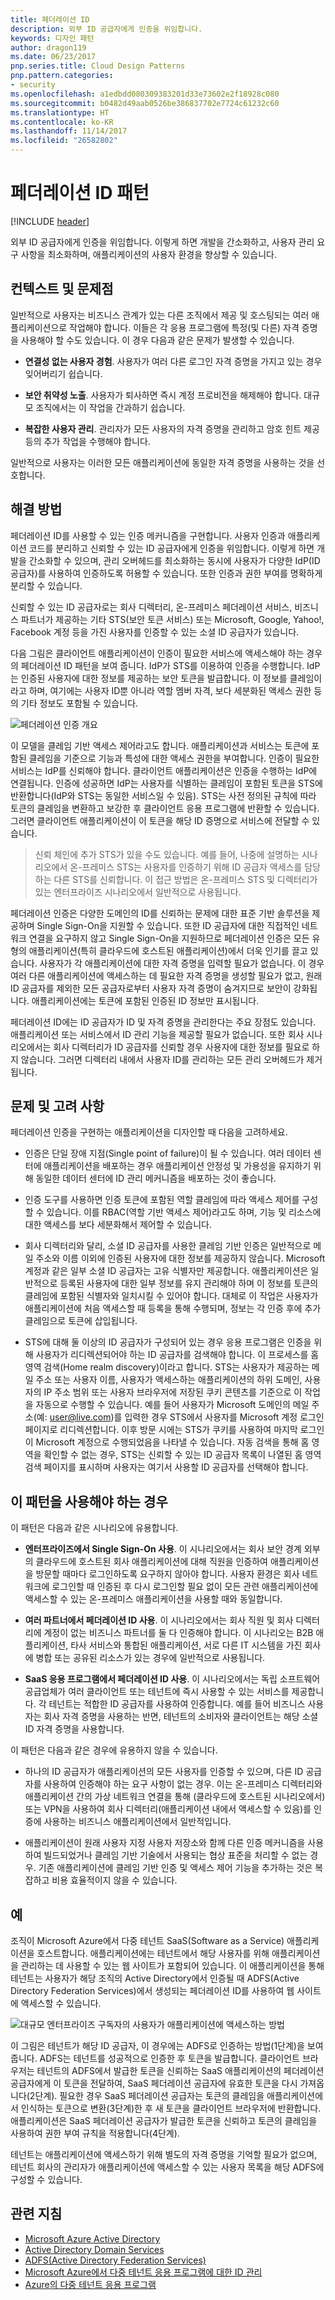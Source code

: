 ```yaml
---
title: 페더레이션 ID
description: 외부 ID 공급자에게 인증을 위임합니다.
keywords: 디자인 패턴
author: dragon119
ms.date: 06/23/2017
pnp.series.title: Cloud Design Patterns
pnp.pattern.categories:
- security
ms.openlocfilehash: a1edbdd080309383201d33e73602e2f18928c080
ms.sourcegitcommit: b0482d49aab0526be386837702e7724c61232c60
ms.translationtype: HT
ms.contentlocale: ko-KR
ms.lasthandoff: 11/14/2017
ms.locfileid: "26582802"
---
```

# <a name="federated-identity-pattern"></a>페더레이션 ID 패턴

[!INCLUDE [header](../_includes/header.md)]

외부 ID 공급자에게 인증을 위임합니다. 이렇게 하면 개발을 간소화하고, 사용자 관리 요구 사항을 최소화하며, 애플리케이션의 사용자 환경을 향상할 수 있습니다.

## <a name="context-and-problem"></a>컨텍스트 및 문제점

일반적으로 사용자는 비즈니스 관계가 있는 다른 조직에서 제공 및 호스팅되는 여러 애플리케이션으로 작업해야 합니다. 이들은 각 응용 프로그램에 특정(및 다른) 자격 증명을 사용해야 할 수도 있습니다. 이 경우 다음과 같은 문제가 발생할 수 있습니다.

- **연결성 없는 사용자 경험**. 사용자가 여러 다른 로그인 자격 증명을 가지고 있는 경우 잊어버리기 쉽습니다.

- **보안 취약성 노출**. 사용자가 퇴사하면 즉시 계정 프로비전을 해제해야 합니다. 대규모 조직에서는 이 작업을 간과하기 쉽습니다.

- **복잡한 사용자 관리**. 관리자가 모든 사용자의 자격 증명을 관리하고 암호 힌트 제공 등의 추가 작업을 수행해야 합니다.

일반적으로 사용자는 이러한 모든 애플리케이션에 동일한 자격 증명을 사용하는 것을 선호합니다.

## <a name="solution"></a>해결 방법

페더레이션 ID를 사용할 수 있는 인증 메커니즘을 구현합니다. 사용자 인증과 애플리케이션 코드를 분리하고 신뢰할 수 있는 ID 공급자에게 인증을 위임합니다. 이렇게 하면 개발을 간소화할 수 있으며, 관리 오버헤드를 최소화하는 동시에 사용자가 다양한 IdP(ID 공급자)를 사용하여 인증하도록 허용할 수 있습니다. 또한 인증과 권한 부여를 명확하게 분리할 수 있습니다.

신뢰할 수 있는 ID 공급자로는 회사 디렉터리, 온-프레미스 페더레이션 서비스, 비즈니스 파트너가 제공하는 기타 STS(보안 토큰 서비스) 또는 Microsoft, Google, Yahoo!, Facebook 계정 등을 가진 사용자를 인증할 수 있는 소셜 ID 공급자가 있습니다.

다음 그림은 클라이언트 애플리케이션이 인증이 필요한 서비스에 액세스해야 하는 경우의 페더레이션 ID 패턴을 보여 줍니다. IdP가 STS를 이용하여 인증을 수행합니다. IdP는 인증된 사용자에 대한 정보를 제공하는 보안 토큰을 발급합니다. 이 정보를 클레임이라고 하며, 여기에는 사용자 ID뿐 아니라 역할 멤버 자격, 보다 세분화된 액세스 권한 등의 기타 정보도 포함될 수 있습니다.

![페더레이션 인증 개요](./_images/federated-identity-overview.png)


이 모델을 클레임 기반 액세스 제어라고도 합니다. 애플리케이션과 서비스는 토큰에 포함된 클레임을 기준으로 기능과 특성에 대한 액세스 권한을 부여합니다. 인증이 필요한 서비스는 IdP를 신뢰해야 합니다. 클라이언트 애플리케이션은 인증을 수행하는 IdP에 연결됩니다. 인증에 성공하면 IdP는 사용자를 식별하는 클레임이 포함된 토큰을 STS에 반환합니다(IdP와 STS는 동일한 서비스일 수 있음). STS는 사전 정의된 규칙에 따라 토큰의 클레임을 변환하고 보강한 후 클라이언트 응용 프로그램에 반환할 수 있습니다. 그러면 클라이언트 애플리케이션이 이 토큰을 해당 ID 증명으로 서비스에 전달할 수 있습니다.

> 신뢰 체인에 추가 STS가 있을 수도 있습니다. 예를 들어, 나중에 설명하는 시나리오에서 온-프레미스 STS는 사용자를 인증하기 위해 ID 공급자 액세스를 담당하는 다른 STS를 신뢰합니다. 이 접근 방법은 온-프레미스 STS 및 디렉터리가 있는 엔터프라이즈 시나리오에서 일반적으로 사용됩니다.

페더레이션 인증은 다양한 도메인의 ID를 신뢰하는 문제에 대한 표준 기반 솔루션을 제공하며 Single Sign-On을 지원할 수 있습니다. 또한 ID 공급자에 대한 직접적인 네트워크 연결을 요구하지 않고 Single Sign-On을 지원하므로 페더레이션 인증은 모든 유형의 애플리케이션(특히 클라우드에 호스트된 애플리케이션)에서 더욱 인기를 끌고 있습니다. 사용자가 각 애플리케이션에 대한 자격 증명을 입력할 필요가 없습니다. 이 경우 여러 다른 애플리케이션에 액세스하는 데 필요한 자격 증명을 생성할 필요가 없고, 원래 ID 공급자를 제외한 모든 공급자로부터 사용자 자격 증명이 숨겨지므로 보안이 강화됩니다. 애플리케이션에는 토큰에 포함된 인증된 ID 정보만 표시됩니다.

페더레이션 ID에는 ID 공급자가 ID 및 자격 증명을 관리한다는 주요 장점도 있습니다. 애플리케이션 또는 서비스에서 ID 관리 기능을 제공할 필요가 없습니다. 또한 회사 시나리오에서는 회사 디렉터리가 ID 공급자를 신뢰할 경우 사용자에 대한 정보를 필요로 하지 않습니다. 그러면 디렉터리 내에서 사용자 ID를 관리하는 모든 관리 오버헤드가 제거됩니다.

## <a name="issues-and-considerations"></a>문제 및 고려 사항

페더레이션 인증을 구현하는 애플리케이션을 디자인할 때 다음을 고려하세요.

- 인증은 단일 장애 지점(Single point of failure)이 될 수 있습니다. 여러 데이터 센터에 애플리케이션을 배포하는 경우 애플리케이션 안정성 및 가용성을 유지하기 위해 동일한 데이터 센터에 ID 관리 메커니즘을 배포하는 것이 좋습니다.

- 인증 도구를 사용하면 인증 토큰에 포함된 역할 클레임에 따라 액세스 제어를 구성할 수 있습니다. 이를 RBAC(역할 기반 액세스 제어)라고도 하며, 기능 및 리소스에 대한 액세스를 보다 세분화해서 제어할 수 있습니다.

- 회사 디렉터리와 달리, 소셜 ID 공급자를 사용한 클레임 기반 인증은 일반적으로 메일 주소와 이름 이외에 인증된 사용자에 대한 정보를 제공하지 않습니다. Microsoft 계정과 같은 일부 소셜 ID 공급자는 고유 식별자만 제공합니다. 애플리케이션은 일반적으로 등록된 사용자에 대한 일부 정보를 유지 관리해야 하며 이 정보를 토큰의 클레임에 포함된 식별자와 일치시킬 수 있어야 합니다. 대체로 이 작업은 사용자가 애플리케이션에 처음 액세스할 때 등록을 통해 수행되며, 정보는 각 인증 후에 추가 클레임으로 토큰에 삽입됩니다.

- STS에 대해 둘 이상의 ID 공급자가 구성되어 있는 경우 응용 프로그램은 인증을 위해 사용자가 리디렉션되어야 하는 ID 공급자를 검색해야 합니다. 이 프로세스를 홈 영역 검색(Home realm discovery)이라고 합니다. STS는 사용자가 제공하는 메일 주소 또는 사용자 이름, 사용자가 액세스하는 애플리케이션의 하위 도메인, 사용자의 IP 주소 범위 또는 사용자 브라우저에 저장된 쿠키 콘텐츠를 기준으로 이 작업을 자동으로 수행할 수 있습니다. 예를 들어 사용자가 Microsoft 도메인의 메일 주소(예: user@live.com)를 입력한 경우 STS에서 사용자를 Microsoft 계정 로그인 페이지로 리디렉션합니다. 이후 방문 시에는 STS가 쿠키를 사용하여 마지막 로그인이 Microsoft 계정으로 수행되었음을 나타낼 수 있습니다. 자동 검색을 통해 홈 영역을 확인할 수 없는 경우, STS는 신뢰할 수 있는 ID 공급자 목록이 나열된 홈 영역 검색 페이지를 표시하며 사용자는 여기서 사용할 ID 공급자를 선택해야 합니다.

## <a name="when-to-use-this-pattern"></a>이 패턴을 사용해야 하는 경우

이 패턴은 다음과 같은 시나리오에 유용합니다.

- **엔터프라이즈에서 Single Sign-On 사용**. 이 시나리오에서는 회사 보안 경계 외부의 클라우드에 호스트된 회사 애플리케이션에 대해 직원을 인증하여 애플리케이션을 방문할 때마다 로그인하도록 요구하지 않아야 합니다. 사용자 환경은 회사 네트워크에 로그인할 때 인증된 후 다시 로그인할 필요 없이 모든 관련 애플리케이션에 액세스할 수 있는 온-프레미스 애플리케이션을 사용할 때와 동일합니다.

- **여러 파트너에서 페더레이션 ID 사용**. 이 시나리오에서는 회사 직원 및 회사 디렉터리에 계정이 없는 비즈니스 파트너를 둘 다 인증해야 합니다. 이 시나리오는 B2B 애플리케이션, 타사 서비스와 통합된 애플리케이션, 서로 다른 IT 시스템을 가진 회사에 병합 또는 공유된 리소스가 있는 경우에 일반적으로 사용됩니다.

- **SaaS 응용 프로그램에서 페더레이션 ID 사용**. 이 시나리오에서는 독립 소프트웨어 공급업체가 여러 클라이언트 또는 테넌트에 즉시 사용할 수 있는 서비스를 제공합니다. 각 테넌트는 적합한 ID 공급자를 사용하여 인증합니다. 예를 들어 비즈니스 사용자는 회사 자격 증명을 사용하는 반면, 테넌트의 소비자와 클라이언트는 해당 소셜 ID 자격 증명을 사용합니다.

이 패턴은 다음과 같은 경우에 유용하지 않을 수 있습니다.

- 하나의 ID 공급자가 애플리케이션의 모든 사용자를 인증할 수 있으며, 다른 ID 공급자를 사용하여 인증해야 하는 요구 사항이 없는 경우. 이는 온-프레미스 디렉터리와 애플리케이션 간의 가상 네트워크 연결을 통해 (클라우드에 호스트된 시나리오에서) 또는 VPN을 사용하여 회사 디렉터리(애플리케이션 내에서 액세스할 수 있음)를 인증에 사용하는 비즈니스 애플리케이션에서 일반적입니다.

- 애플리케이션이 원래 사용자 지정 사용자 저장소와 함께 다른 인증 메커니즘을 사용하여 빌드되었거나 클레임 기반 기술에서 사용되는 협상 표준을 처리할 수 없는 경우. 기존 애플리케이션에 클레임 기반 인증 및 액세스 제어 기능을 추가하는 것은 복잡하고 비용 효율적이지 않을 수 있습니다.

## <a name="example"></a>예

조직이 Microsoft Azure에서 다중 테넌트 SaaS(Software as a Service) 애플리케이션을 호스트합니다. 애플리케이션에는 테넌트에서 해당 사용자를 위해 애플리케이션을 관리하는 데 사용할 수 있는 웹 사이트가 포함되어 있습니다. 이 애플리케이션을 통해 테넌트는 사용자가 해당 조직의 Active Directory에서 인증될 때 ADFS(Active Directory Federation Services)에서 생성되는 페더레이션 ID를 사용하여 웹 사이트에 액세스할 수 있습니다.

![대규모 엔터프라이즈 구독자의 사용자가 애플리케이션에 액세스하는 방법](./_images/federated-identity-multitenat.png)


이 그림은 테넌트가 해당 ID 공급자, 이 경우에는 ADFS로 인증하는 방법(1단계)을 보여 줍니다. ADFS는 테넌트를 성공적으로 인증한 후 토큰을 발급합니다. 클라이언트 브라우저는 테넌트의 ADFS에서 발급한 토큰을 신뢰하는 SaaS 애플리케이션의 페더레이션 공급자에게 이 토큰을 전달하여, SaaS 페더레이션 공급자에 유효한 토큰을 다시 가져옵니다(2단계). 필요한 경우 SaaS 페더레이션 공급자는 토큰의 클레임을 애플리케이션에서 인식하는 토큰으로 변환(3단계)한 후 새 토큰을 클라이언트 브라우저에 반환합니다. 애플리케이션은 SaaS 페더레이션 공급자가 발급한 토큰을 신뢰하고 토큰의 클레임을 사용하여 권한 부여 규칙을 적용합니다(4단계).

테넌트는 애플리케이션에 액세스하기 위해 별도의 자격 증명을 기억할 필요가 없으며, 테넌트 회사의 관리자가 애플리케이션에 액세스할 수 있는 사용자 목록을 해당 ADFS에 구성할 수 있습니다.

## <a name="related-guidance"></a>관련 지침

- [Microsoft Azure Active Directory](https://azure.microsoft.com/services/active-directory/)
- [Active Directory Domain Services](https://msdn.microsoft.com/library/bb897402.aspx)
- [ADFS(Active Directory Federation Services)](https://msdn.microsoft.com/library/bb897402.aspx)
- [Microsoft Azure에서 다중 테넌트 응용 프로그램에 대한 ID 관리](https://azure.microsoft.com/documentation/articles/guidance-multitenant-identity/)
- [Azure의 다중 테넌트 응용 프로그램](https://azure.microsoft.com/documentation/articles/dotnet-develop-multitenant-applications/)
